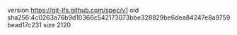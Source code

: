 version https://git-lfs.github.com/spec/v1
oid sha256:4c0263a76b9d10366c542173073bbe328829be6dea84247e8a9759bead17c231
size 2120
